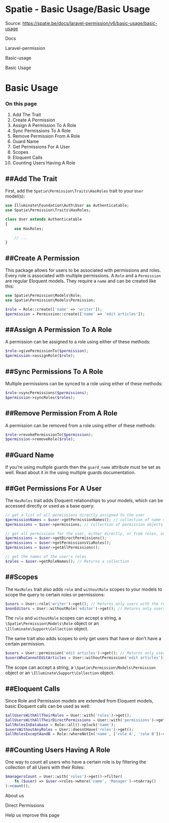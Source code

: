 # Spatie - Basic Usage/Basic Usage

Source: https://spatie.be/docs/laravel-permission/v6/basic-usage/basic-usage

Docs

Laravel-permission

Basic-usage

Basic Usage

Basic Usage
===========

### On this page

1. Add The Trait
2. Create A Permission
3. Assign A Permission To A Role
4. Sync Permissions To A Role
5. Remove Permission From A Role
6. Guard Name
7. Get Permissions For A User
8. Scopes
9. Eloquent Calls
10. Counting Users Having A Role

##Add The Trait
---------------

First, add the `Spatie\Permission\Traits\HasRoles` trait to your `User` model(s):

```php
use Illuminate\Foundation\Auth\User as Authenticatable;
use Spatie\Permission\Traits\HasRoles;

class User extends Authenticatable
{
    use HasRoles;

    // ...
}
```
##Create A Permission
---------------------

This package allows for users to be associated with permissions and roles. Every role is associated with multiple permissions.
A `Role` and a `Permission` are regular Eloquent models. They require a `name` and can be created like this:

```php
use Spatie\Permission\Models\Role;
use Spatie\Permission\Models\Permission;

$role = Role::create(['name' => 'writer']);
$permission = Permission::create(['name' => 'edit articles']);
```
##Assign A Permission To A Role
-------------------------------

A permission can be assigned to a role using either of these methods:

```php
$role->givePermissionTo($permission);
$permission->assignRole($role);
```
##Sync Permissions To A Role
----------------------------

Multiple permissions can be synced to a role using either of these methods:

```php
$role->syncPermissions($permissions);
$permission->syncRoles($roles);
```
##Remove Permission From A Role
-------------------------------

A permission can be removed from a role using either of these methods:

```php
$role->revokePermissionTo($permission);
$permission->removeRole($role);
```
##Guard Name
------------

If you're using multiple guards then the `guard_name` attribute must be set as well. Read about it in the using multiple guards documentation.

##Get Permissions For A User
----------------------------

The `HasRoles` trait adds Eloquent relationships to your models, which can be accessed directly or used as a base query:

```php
// get a list of all permissions directly assigned to the user
$permissionNames = $user->getPermissionNames(); // collection of name strings
$permissions = $user->permissions; // collection of permission objects

// get all permissions for the user, either directly, or from roles, or from both
$permissions = $user->getDirectPermissions();
$permissions = $user->getPermissionsViaRoles();
$permissions = $user->getAllPermissions();

// get the names of the user's roles
$roles = $user->getRoleNames(); // Returns a collection
```
##Scopes
--------

The `HasRoles` trait also adds `role` and `withoutRole` scopes to your models to scope the query to certain roles or permissions:

```php
$users = User::role('writer')->get(); // Returns only users with the role 'writer'
$nonEditors = User::withoutRole('editor')->get(); // Returns only users without the role 'editor'
```
The `role` and `withoutRole` scopes can accept a string, a `\Spatie\Permission\Models\Role` object or an `\Illuminate\Support\Collection` object.

The same trait also adds scopes to only get users that have or don't have a certain permission.

```php
$users = User::permission('edit articles')->get(); // Returns only users with the permission 'edit articles' (inherited or directly)
$usersWhoCannotEditArticles = User::withoutPermission('edit articles')->get(); // Returns all users without the permission 'edit articles' (inherited or directly)
```
The scope can accept a string, a `\Spatie\Permission\Models\Permission` object or an `\Illuminate\Support\Collection` object.

##Eloquent Calls
----------------

Since Role and Permission models are extended from Eloquent models, basic Eloquent calls can be used as well:

```php
$allUsersWithAllTheirRoles = User::with('roles')->get();
$allUsersWithAllTheirDirectPermissions = User::with('permissions')->get();
$allRolesInDatabase = Role::all()->pluck('name');
$usersWithoutAnyRoles = User::doesntHave('roles')->get();
$allRolesExceptAandB = Role::whereNotIn('name', ['role A', 'role B'])->get();
```
##Counting Users Having A Role
------------------------------

One way to count all users who have a certain role is by filtering the collection of all Users with their Roles:

```php
$managersCount = User::with('roles')->get()->filter(
    fn ($user) => $user->roles->where('name', 'Manager')->toArray()
)->count();
```
About us

Direct Permissions

Help us improve this page